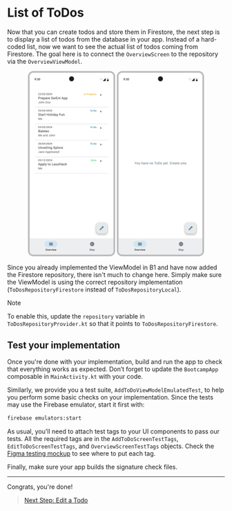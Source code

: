 # List of ToDos

Now that you can create todos and store them in Firestore, the next step is to display a list of todos from the database in your app. Instead of a hard-coded list, now we want to see the actual list of todos coming from Firestore. The goal here is to connect the `OverviewScreen` to the repository via the `OverviewViewModel`.

<p align="center">
   <img alt="OverviewOverviewScreen.png" src="assets/OverviewScreenFull.png" width="40%" />
   <img alt="NoTodoHomescreen" src="assets/OverviewScreenEmpty.png" width="40%" />
</p>

Since you already implemented the ViewModel in B1 and have now added the Firestore repository, there isn't much to change here. Simply make sure the ViewModel is using the correct repository implementation (`ToDosRepositoryFirestore` instead of `ToDosRepositoryLocal`).
> [!NOTE]  
> To enable this, update the `repository` variable in  
> `ToDosRepositoryProvider.kt` so that it points to `ToDosRepositoryFirestore`.  

## Test your implementation

Once you're done with your implementation, build and run the app to check that everything works as expected. Don’t forget to update the `BootcampApp` composable in `MainActivity.kt` with your code.

Similarly, we provide you a test suite, `AddToDoViewModelEmulatedTest`, to help you perform some basic checks on your implementation. Since the tests may use the Firebase emulator, start it first with:

```bash
firebase emulators:start
```

As usual, you'll need to attach test tags to your UI components to pass our tests. All the required tags are in the `AddToDoScreenTestTags`, `EditToDoScreenTestTags`, and `OverviewScreenTestTags` objects. Check the [Figma testing mockup](https://www.figma.com/design/IDm3NGS988Myo01P0Wa0Cr/TO-DO-APP-Mockup-FALL?node-id=435-3350) to see where to put each tag.

Finally, make sure your app builds the signature check files.

---

Congrats, you're done!

> [Next Step: Edit a Todo](4-EditATodo.md)
